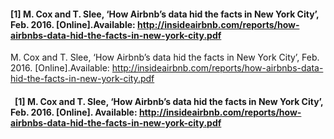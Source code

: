 #### [1] M. Cox and T. Slee, ‘How Airbnb’s data hid the facts in New York City’, Feb. 2016. [Online].Available: http://insideairbnb.com/reports/how-airbnbs-data-hid-the-facts-in-new-york-city.pdf

<a>    M. Cox and T. Slee, ‘How Airbnb’s data hid the facts in New York City’, Feb. 2016. [Online].Available: http://insideairbnb.com/reports/how-airbnbs-data-hid-the-facts-in-new-york-city.pdf</a>

#### &ensp;[1] M. Cox and T. Slee, ‘How Airbnb’s data hid the facts in New York City’, Feb. 2016. [Online]. Available: http://insideairbnb.com/reports/how-airbnbs-data-hid-the-facts-in-new-york-city.pdf
